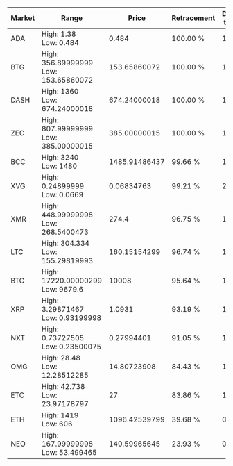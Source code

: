 | Market | Range | Price| Retracement | Doubles to 50% |
| --- | --- | --- | --- | --- |
| ADA | High: 1.38<br />Low: 0.484 | 0.484 | 100.00 % | 1.93 |
| BTG | High: 356.89999999<br />Low: 153.65860072 | 153.65860072 | 100.00 % | 1.66 |
| DASH | High: 1360<br />Low: 674.24000018 | 674.24000018 | 100.00 % | 1.51 |
| ZEC | High: 807.99999999<br />Low: 385.00000015 | 385.00000015 | 100.00 % | 1.55 |
| BCC | High: 3240<br />Low: 1480 | 1485.91486437 | 99.66 % | 1.59 |
| XVG | High: 0.24899999<br />Low: 0.0669 | 0.06834763 | 99.21 % | 2.31 |
| XMR | High: 448.99999998<br />Low: 268.5400473 | 274.4 | 96.75 % | 1.31 |
| LTC | High: 304.334<br />Low: 155.29819993 | 160.15154299 | 96.74 % | 1.43 |
| BTC | High: 17220.00000299<br />Low: 9679.6 | 10008 | 95.64 % | 1.34 |
| XRP | High: 3.29871467<br />Low: 0.93199998 | 1.0931 | 93.19 % | 1.94 |
| NXT | High: 0.73727505<br />Low: 0.23500075 | 0.27994401 | 91.05 % | 1.74 |
| OMG | High: 28.48<br />Low: 12.28512285 | 14.80723908 | 84.43 % | 1.38 |
| ETC | High: 42.738<br />Low: 23.97178797 | 27 | 83.86 % | 1.24 |
| ETH | High: 1419<br />Low: 606 | 1096.42539799 | 39.68 % | 0.00 |
| NEO | High: 167.99999998<br />Low: 53.499465 | 140.59965645 | 23.93 % | 0.00 |
